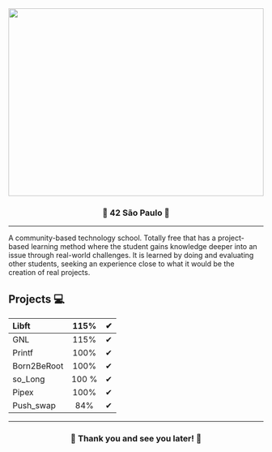 
<div class="container">
    <img src="https://casa.abril.com.br/wp-content/uploads/2020/02/9-escola-42-superlimao.jpg?quality=95&strip=info&w=919" width="100%" height="370" />
</div>


<h3 align="center">
&#127756; 42 São Paulo &#127756;
</h3>

---

A community-based technology school. Totally free that has a project-based learning method where the student gains knowledge
deeper into an issue through real-world challenges. It is learned by doing and evaluating other students, seeking an experience close to what it would be
the creation of real projects.

## Projects &#128187;


Libft   |  115%  |&#10004;
:-------| :-----:| ------:
GNL     |  115%  | &#10004;
Printf  |  100%  | &#10004;
Born2BeRoot| 100%| &#10004;
so_Long| 100 %| &#10004;
Pipex | 100% | &#10004;
Push_swap | 84% | &#10004;

---
 <h3 align="center">
&#127756; Thank you and see you later!  &#127756;
</h3>


